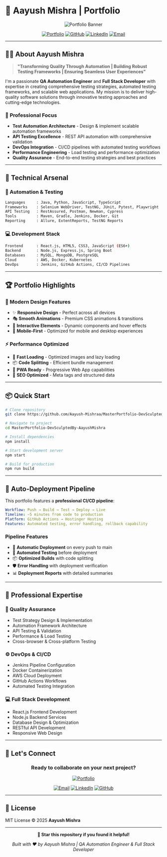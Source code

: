# 🎯 Aayush Mishra | Portfolio

<div align="center">

![Portfolio Banner](https://readme-typing-svg.herokuapp.com?font=Fira+Code&size=30&duration=3000&pause=1000&color=667EEA&center=true&vCenter=true&width=600&lines=QA+Automation+Engineer;Full+Stack+Developer;SDET+%7C+Test+Automation+Expert;DevOps+%26+CI%2FCD+Enthusiast)

[![Portfolio](https://img.shields.io/badge/🌐_Portfolio-Live-667EEA?style=for-the-badge&logo=vercel)](https://aayushmishra.tech)
[![GitHub](https://img.shields.io/badge/GitHub-Follow-181717?style=for-the-badge&logo=github)](https://github.com/Aayush-Mishraa)
[![LinkedIn](https://img.shields.io/badge/LinkedIn-Connect-0A66C2?style=for-the-badge&logo=linkedin)](https://linkedin.com/in/aayush-mishra)
[![Email](https://img.shields.io/badge/Email-Contact-EA4335?style=for-the-badge&logo=gmail)](mailto:aayush.mishra@example.com)

</div>

---

## 👨‍💻 **About Aayush Mishra**

> **"Transforming Quality Through Automation | Building Robust Testing Frameworks | Ensuring Seamless User Experiences"**

I'm a passionate **QA Automation Engineer** and **Full Stack Developer** with expertise in creating comprehensive testing strategies, automated testing frameworks, and scalable web applications. My mission is to deliver high-quality software solutions through innovative testing approaches and cutting-edge technologies.

### 🎯 **Professional Focus**
- **Test Automation Architecture** - Design & implement scalable automation frameworks
- **API Testing Excellence** - REST API automation with comprehensive validation
- **DevOps Integration** - CI/CD pipelines with automated testing workflows  
- **Performance Engineering** - Load testing and performance optimization
- **Quality Assurance** - End-to-end testing strategies and best practices

---

## 🚀 **Technical Arsenal**

### **🔧 Automation & Testing**
```bash
Languages     : Java, Python, JavaScript, TypeScript
Frameworks    : Selenium WebDriver, TestNG, JUnit, Pytest, Playwright
API Testing   : RestAssured, Postman, Newman, Cypress
Tools         : Maven, Gradle, Jenkins, Docker, Git
Reporting     : Allure, ExtentReports, TestNG Reports
```

### **💻 Development Stack**
```bash
Frontend      : React.js, HTML5, CSS3, JavaScript (ES6+)
Backend       : Node.js, Express.js, Spring Boot
Databases     : MySQL, MongoDB, PostgreSQL
Cloud         : AWS, Docker, Kubernetes
DevOps        : Jenkins, GitHub Actions, CI/CD Pipelines
```

---

## 🏆 **Portfolio Highlights**

### **🎨 Modern Design Features**
- ✨ **Responsive Design** - Perfect across all devices
- 🎭 **Smooth Animations** - Premium CSS animations & transitions  
- 🎯 **Interactive Elements** - Dynamic components and hover effects
- 📱 **Mobile-First** - Optimized for mobile and desktop experiences

### **⚡ Performance Optimized**
- 🚀 **Fast Loading** - Optimized images and lazy loading
- 📦 **Code Splitting** - Efficient bundle management
- 🔄 **PWA Ready** - Progressive Web App capabilities
- 🎪 **SEO Optimized** - Meta tags and structured data

---

## 📦 **Quick Start**

```bash
# Clone repository
git clone https://github.com/Aayush-Mishraa/MasterPortfolio-DevSculptedBy-AayushMishra.git

# Navigate to project
cd MasterPortfolio-DevSculptedBy-AayushMishra

# Install dependencies
npm install

# Start development server
npm start

# Build for production
npm run build
```

---

## 🚀 **Auto-Deployment Pipeline**

This portfolio features a **professional CI/CD pipeline**:

```yaml
Workflow: Push → Build → Test → Deploy → Live
Timeline: ~5 minutes from code to production
Platform: GitHub Actions → Hostinger Hosting
Features: Automated testing, error handling, rollback capability
```

### **Pipeline Features**
- 🔄 **Automatic Deployment** on every push to main
- 🧪 **Automated Testing** before deployment
- 📦 **Optimized Builds** with code splitting
- 🛡️ **Error Handling** with deployment verification
- 📊 **Deployment Reports** with detailed summaries

---

## 🎯 **Professional Expertise**

### **🔬 Quality Assurance**
- Test Strategy Design & Implementation
- Automation Framework Architecture
- API Testing & Validation
- Performance & Load Testing
- Cross-browser & Cross-platform Testing

### **⚙️ DevOps & CI/CD**
- Jenkins Pipeline Configuration
- Docker Containerization
- AWS Cloud Deployment
- GitHub Actions Workflows
- Automated Testing Integration

### **💻 Full Stack Development**
- React.js Frontend Development
- Node.js Backend Services
- Database Design & Optimization
- RESTful API Development
- Responsive Web Design

---

## 🤝 **Let's Connect**

<div align="center">

### **Ready to collaborate on your next project?**

[![Portfolio](https://img.shields.io/badge/🌐_Visit_Portfolio-aayushmishra.tech-667EEA?style=for-the-badge)](https://aayushmishra.tech)

[![Email](https://img.shields.io/badge/📧_Email-aayush.mishra@example.com-EA4335?style=for-the-badge)](mailto:aayush.mishra@example.com)
[![LinkedIn](https://img.shields.io/badge/💼_LinkedIn-Connect-0A66C2?style=for-the-badge)](https://linkedin.com/in/aayush-mishra)
[![GitHub](https://img.shields.io/badge/💻_GitHub-Follow-181717?style=for-the-badge)](https://github.com/Aayush-Mishraa)

</div>

---

## 📄 **License**

MIT License © 2025 **Aayush Mishra**

---

<div align="center">

**🌟 Star this repository if you found it helpful!**

*Built with ❤️ by Aayush Mishra | QA Automation Engineer & Full Stack Developer*

<!-- Auto-deployment active: August 17, 2025 -->

</div>
